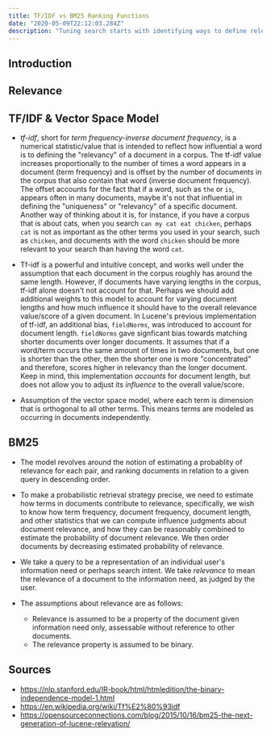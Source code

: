 ```yaml
---
title: TF/IDF vs BM25 Ranking Functions
date: "2020-05-09T22:12:03.284Z"
description: "Tuning search starts with identifying ways to define relevance..."
---
```


## Introduction

## Relevance

## TF/IDF & Vector Space Model

* *tf-idf*, short for *term frequency-inverse document frequency*, is a numerical statistic/value that is intended to reflect how influential a word is to defining the "relevancy" of a document in a corpus. The tf-idf value increases proportionally to the number of times a word appears in a document (term frequency) and is offset by the number of documents in the corpus that also contain that word (inverse document frequency). The offset accounts for the fact that if a word, such as `the` or `is`, appears often in many documents, maybe it's not that influential in defining the "uniqueness" or "relevancy" of a specific document. Another way of thinking about it is, for instance, if you have a corpus that is about cats, when you search `can my cat eat chicken`, perhaps `cat` is not as important as the other terms you used in your search, such as `chicken`, and documents with the word `chicken` should be more relevant to your search than having the word `cat`.

* Tf-idf is a powerful and intuitive concept, and works well under the assumption that each document in the corpus roughly has around the same length. However, if documents have varying lengths in the corpus, tf-idf alone doesn't not account for that. Perhaps we should add additional weights to this model to account for varying document lengths and how much influence it should have to the overall relevance value/score of a given document. In Lucene's previous implementation of tf-idf, an additional bias, `fieldNorms`, was introduced to account for document length. `fieldNorms` gave signficant bias towards matching shorter documents over longer documents. It assumes that if a word/term occurs the same amount of times in two documents, but one is shorter than the other, then the shorter one is more "concentrated" and therefore, scores higher in relevancy than the longer document. Keep in mind, this implementation _accounts_ for document length, but does not allow you to adjust its _influence_ to the overall value/score.

* Assumption of the vector space model, where each term is dimension that is orthogonal to all other terms. This means terms are modeled as occurring in documents independently.

## BM25

* The model revolves around the notion of estimating a probablity of relevance for each pair, and ranking documents in relation to a given query in descending order.

* To make a probabilistic retrieval strategy precise, we need to estimate how terms in documents contribute to relevance, specifically, we wish to know how term frequency, document frequency, document length, and other statistics that we can compute influence judgments about document relevance, and how they can be reasonably combined to estimate the probability of document relevance. We then order documents by decreasing estimated probability of relevance.

* We take a query to be a representation of an individual user's information need or perhaps search intent. We take _relevance_ to mean the relevance of a document to the information need, as judged by the user.

* The assumptions about relevance are as follows:
  * Relevance is assumed to be a property of the document given information need only, assessable without reference to other documents.
  * The relevance property is assumed to be binary.


## Sources

* https://nlp.stanford.edu/IR-book/html/htmledition/the-binary-independence-model-1.html
* https://en.wikipedia.org/wiki/Tf%E2%80%93idf
* https://opensourceconnections.com/blog/2015/10/16/bm25-the-next-generation-of-lucene-relevation/
